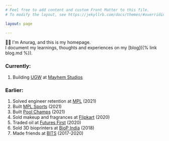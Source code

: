 ```yaml
---
# Feel free to add content and custom Front Matter to this file.
# To modify the layout, see https://jekyllrb.com/docs/themes/#overriding-theme-defaults

layout: page

---
```


👋🏽 I'm Anurag, and this is my homepage. <br>
I document my learnings, thoughts and experiences on my [blog]({% link blog.md %}).

### Currently:

1. Building [UGW](https://underworldgangwars.com/) at [Mayhem Studios](https://www.linkedin.com/company/mayhemstudios/) 

### Earlier:

1. Solved engineer retention at [MPL](https://www.linkedin.com/company/mobile-premier-league/) (2021)
2. Built [MPL Sports](https://economictimes.indiatimes.com/news/sports/bcci-announces-mpl-sports-as-official-kit-sponsor-for-team-india/articleshow/79258331.cms) (2021)
3. Built [Pool Champs](https://play.google.com/store/apps/details?id=com.mpl.poolchamps) (2021)
4. Sold makeup and fragrances at [Flipkart](https://www.linkedin.com/company/flipkart/) (2020)
5. Traded oil at [Futures First](https://www.linkedin.com/company/futures-first-info--services-pvt--ltd-/) (2020)
6. Sold 3D bioprinters at [BioP India](https://www.linkedin.com/company/biop-india/) (2018)
7. Made friends at [BITS](https://www.linkedin.com/school/birla-institute-of-technology-and-science-pilani/) (2017-2020)